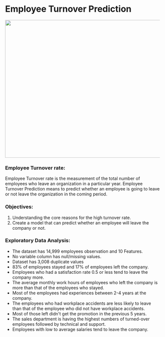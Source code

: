 # **Employee Turnover Prediction**


<p align="center">
  <img width="700" height="450" src="https://user-images.githubusercontent.com/75139815/109006730-6aa41700-76bc-11eb-8232-34e3280716e7.png">
</p>
  

  
### **Employee Turnover rate:**

Employee Turnover rate is the measurement of the total number of employees who leave an organization in a particular year. 
 Employee Turnover Prediction means to predict whether an employee is going to leave or not leave the organization in the 
coming period.


### **Objectives:**

1. Understanding the core reasons for the high turnover rate.
2. Create a model that can predict whether an employee will leave the company or not.


### **Exploratory Data Analysis:**

- The dataset has 14,999 employees observation and 10 Features.
- No variable column has null/missing values.
- Dataset has 3,008 duplicate values
- 83% of employees stayed and 17% of employees left the company.
- Employees who had a satisfaction rate 0.5 or less tend to leave the company more.
- The average monthly work hours of employees who left the company is more than that of the employees who stayed.
- Most of the employees had experiences between 2-4 years at the company.
- The employees who had workplace accidents are less likely to leave than that of the employee who did not have workplace accidents.
- Most of those left didn't get the promotion in the previous 5 years.
- The sales department is having the highest numbers of turned-over employees followed by technical and support.
- Employees with low to average salaries tend to leave the company.


